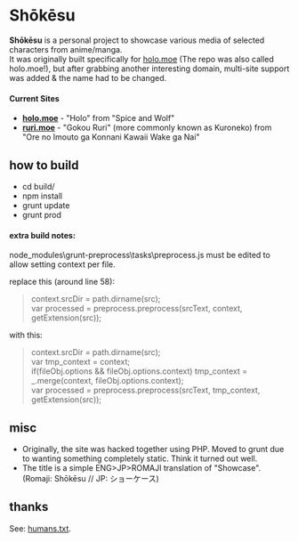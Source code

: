# Shōkēsu
**Shōkēsu** is a personal project to showcase various media of selected characters from anime/manga.  
It was originally built specifically for [holo.moe](http://holo.moe) (The repo was also called holo.moe!), but after grabbing another interesting domain, multi-site support was added & the name had to be changed.

#### Current Sites
* **[holo.moe](http://holo.moe)** - "Holo" from "Spice and Wolf"
* **[ruri.moe](http://ruri.moe)** - "Gokou Ruri" (more commonly known as Kuroneko) from "Ore no Imouto ga Konnani Kawaii Wake ga Nai"

## how to build
* cd build/
* npm install
* grunt update
* grunt prod

#### extra build notes:
node_modules\grunt-preprocess\tasks\preprocess.js must be edited to allow setting context per file.

replace this (around line 58):
> context.srcDir = path.dirname(src);  
> var processed = preprocess.preprocess(srcText, context, getExtension(src));

with this:
> context.srcDir = path.dirname(src);  
> var tmp_context = context;  
> if(fileObj.options && fileObj.options.context) tmp_context = _.merge(context, fileObj.options.context);  
> var processed = preprocess.preprocess(srcText, tmp_context, getExtension(src));

## misc
* Originally, the site was hacked together using PHP. Moved to grunt due to wanting something completely static. Think it turned out well.
* The title is a simple ENG>JP>ROMAJI translation of "Showcase". (Romaji: Shōkēsu // JP: ショーケース)

## thanks
See: [humans.txt](build/files/misc/humans.txt).
